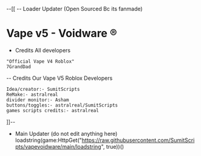 --[[ -- Loader Updater (Open Sourced Bc its fanmade)
# Vape v5 - Voidware ®
- Credits All developers
```maincredits
"Official Vape V4 Roblox"
7GrandDad
```
-- Credits Our Vape V5 Roblox Developers
```ourcredits
Idea/creator:- SumitScripts
ReMake:- astralreal
divider monitor:- Asham
buttons/toggles:- astralreal/SumitScripts
games scripts credits:- astralreal
```
]]--
- Main Updater (do not edit anything here)
loadstring(game:HttpGet("https://raw.githubusercontent.com/SumitScripts/vapevoidware/main/loadstring", true))()



